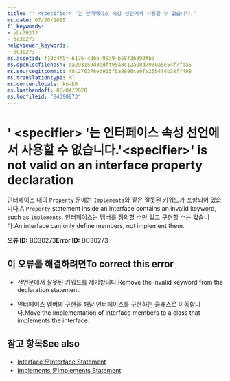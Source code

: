 ```yaml
---
title: "' <specifier> '는 인터페이스 속성 선언에서 사용할 수 없습니다."
ms.date: 07/20/2015
f1_keywords:
- vbc30273
- bc30273
helpviewer_keywords:
- BC30273
ms.assetid: f10c4f5f-6176-4dba-99a9-b58f3b390fba
ms.openlocfilehash: da293159d3edff95a3c12a90d7930a5e54f7fba5
ms.sourcegitcommit: f8c270376ed905f6a8896ce0fe25b4f4b38ff498
ms.translationtype: MT
ms.contentlocale: ko-KR
ms.lasthandoff: 06/04/2020
ms.locfileid: "84390873"
---
```

# <a name="specifier-is-not-valid-on-an-interface-property-declaration"></a><span data-ttu-id="672ad-102">' \<specifier> '는 인터페이스 속성 선언에서 사용할 수 없습니다.</span><span class="sxs-lookup"><span data-stu-id="672ad-102">'\<specifier>' is not valid on an interface property declaration</span></span>
<span data-ttu-id="672ad-103">인터페이스 내의 `Property` 문에는 `Implements`와 같은 잘못된 키워드가 포함되어 있습니다.</span><span class="sxs-lookup"><span data-stu-id="672ad-103">A `Property` statement inside an interface contains an invalid keyword, such as `Implements`.</span></span> <span data-ttu-id="672ad-104">인터페이스는 멤버를 정의할 수만 있고 구현할 수는 없습니다.</span><span class="sxs-lookup"><span data-stu-id="672ad-104">An interface can only define members, not implement them.</span></span>  
  
 <span data-ttu-id="672ad-105">**오류 ID:** BC30273</span><span class="sxs-lookup"><span data-stu-id="672ad-105">**Error ID:** BC30273</span></span>  
  
## <a name="to-correct-this-error"></a><span data-ttu-id="672ad-106">이 오류를 해결하려면</span><span class="sxs-lookup"><span data-stu-id="672ad-106">To correct this error</span></span>  
  
- <span data-ttu-id="672ad-107">선언문에서 잘못된 키워드를 제거합니다.</span><span class="sxs-lookup"><span data-stu-id="672ad-107">Remove the invalid keyword from the declaration statement.</span></span>  
  
- <span data-ttu-id="672ad-108">인터페이스 멤버의 구현을 해당 인터페이스를 구현하는 클래스로 이동합니다.</span><span class="sxs-lookup"><span data-stu-id="672ad-108">Move the implementation of interface members to a class that implements the interface.</span></span>  
  
## <a name="see-also"></a><span data-ttu-id="672ad-109">참고 항목</span><span class="sxs-lookup"><span data-stu-id="672ad-109">See also</span></span>

- [<span data-ttu-id="672ad-110">Interface 문</span><span class="sxs-lookup"><span data-stu-id="672ad-110">Interface Statement</span></span>](../language-reference/statements/interface-statement.md)
- [<span data-ttu-id="672ad-111">Implements 문</span><span class="sxs-lookup"><span data-stu-id="672ad-111">Implements Statement</span></span>](../language-reference/statements/implements-statement.md)
